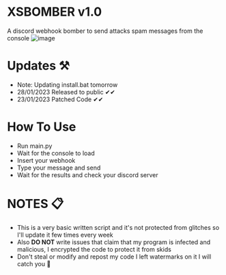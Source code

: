 # XSBOMBER v1.0

A discord webhook bomber to send attacks spam messages from the console
![image](https://user-images.githubusercontent.com/123257732/215266570-81544846-7c5a-4359-8ad9-3561d475b3db.png)

# Updates ⚒
- Note: Updating install.bat tomorrow
- 28/01/2023 Released to public ✔✔
- 23/01/2023 Patched Code ✔✔
# How To Use 
- Run main.py
- Wait for the console to load
- Insert your webhook
- Type your message and send
- Wait for the results and check your discord server


# NOTES 📋
- This is a very basic written script and it's not protected from glitches so I'll update it few times every week
- Also **DO NOT** write issues that claim that my program is infected and malicious, I encrypted the code to protect it from skids
- Don't steal or modify and repost my code I left watermarks on it I will catch you 🎯 

